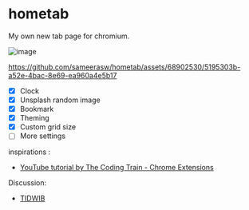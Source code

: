 # hometab
My own new tab page for chromium.

![image](https://github.com/sameerasw/hometab/assets/68902530/ebb60b46-49bb-4963-a823-4f1b0613ea09)

https://github.com/sameerasw/hometab/assets/68902530/5195303b-a52e-4bac-8e69-ea960a4e5b17


- [x] Clock
- [x] Unsplash random image
- [x] Bookmark
- [x] Theming
- [x] Custom grid size
- [ ] More settings

inspirations :
- [YouTube tutorial by The Coding Train - Chrome Extensions](https://youtube.com/playlist?list=PLRqwX-V7Uu6bL9VOMT65ahNEri9uqLWfS&si=IeGLXIIPj4KzQA_X)

Discussion:
- [TIDWIB](https://t.me/tidwib)
